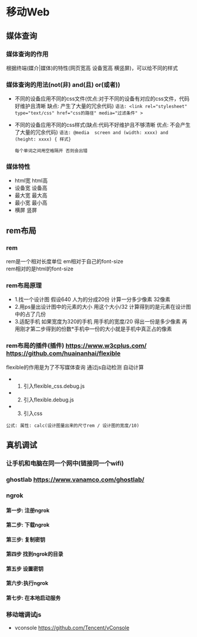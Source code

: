 # 移动Web

## 媒体查询

### 媒体查询的作用

根据终端(媒介|媒体)的特性(网页宽高 设备宽高 横竖屏)，可以给不同的样式

### 媒体查询的用法(not(非) and(且) or(或者))

- 不同的设备应用不同的css文件(优点:对于不同的设备有对应的css文件，代码好维护且清晰  缺点: 产生了大量的冗余代码)
  ` 语法: <link rel="stylesheet" type="text/css" href="css的路径" media="过滤条件" > `

- 不同的设备应用不同的css样式(缺点:代码不好维护且不够清晰  优点: 不会产生了大量的冗余代码)
  `语法: @media  screen and (width: xxxx) and (height: xxxx) { 样式}`

  ` 每个单词之间用空格隔开 否则会出错 `
### 媒体特性

- html宽 html高
- 设备宽  设备高
- 最大宽  最大高
- 最小宽  最小高
-  横屏 竖屏

## rem布局

### rem

 rem是一个相对长度单位  em相对于自己的font-size  
 rem相对的是html的font-size

### rem布局原理

- 1.找一个设计图 假设640  人为的分成20份 计算一分多少像素 32像素
- 2.用ps量出设计图中的元素的大小 用这个大小/32 计算得到的是元素在设计图中的占了几份
- 3.适配手机 如果宽度为320的手机 用手机的宽度/20 得出一份是多少像素  再用刚才第二步得到的份数*手机中一份的大小就是手机中真正占的像素


### rem布局的插件(插件)  https://www.w3cplus.com/   https://github.com/huainanhai/flexible

flexible的作用是为了不写媒体查询 通过js自动检测 自动计算

- 1. 引入flexible_css.debug.js
- 2. 引入flexible.debug.js
- 3. 引入css

`公式: 属性: calc(设计图量出来的尺寸rem / 设计图的宽度/10)` 



## 真机调试

### 让手机和电脑在同一个网中(链接同一个wifi)

### ghostlab   https://www.vanamco.com/ghostlab/

### ngrok

#### 第一步: 注册ngrok


#### 第二步: 下载ngrok


#### 第三步: 复制密钥


#### 第四步 找到ngrok的目录


####  第五步 设置密钥


####  第六步:执行ngrok


#### 第七步: 在本地启动服务



### 移动端调试js

- vconsole  https://github.com/Tencent/vConsole